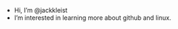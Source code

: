 - Hi, I’m @jackkleist
- I’m interested in learning more about github and linux.
<!---
jackkleist/jackkleist is a ✨ special ✨ repository because its `README.md` (this file) appears on your GitHub profile.
You can click the Preview link to take a look at your changes.
--->
